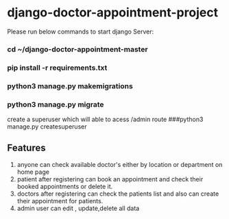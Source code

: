 # django-doctor-appointment-project


Please run below commands to start django Server:

### cd ~/django-doctor-appointment-master
### pip install -r requirements.txt
### python3 manage.py makemigrations
### python3 manage.py migrate

create a superuser which will able to acess /admin route
###python3 manage.py createsuperuser

## Features
1. anyone can check available doctor's either by location or department on home page
2. patient after registering can book an appointment and check their booked appointments or delete it.
3. doctors after registering can check the patients list and also can create their appointment for patients.
4. admin user can edit , update,delete all data
